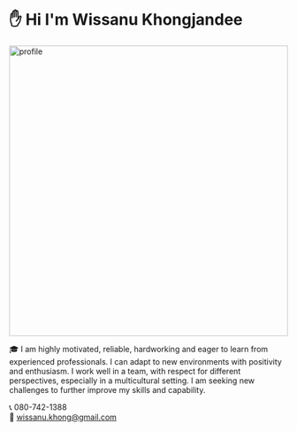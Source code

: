 # ✋ Hi I'm Wissanu Khongjandee 

<img style=" width:100%; height:525px" src="https://images.unsplash.com/photo-1517852058149-07c7a2e65cc6?ixlib=rb-1.2.1&ixid=eyJhcHBfaWQiOjEyMDd9" alt="profile">

🎓 I am  highly motivated, reliable, hardworking and eager to learn from experienced professionals. I can adapt to new environments with positivity and enthusiasm. I work well in a team, with respect for different perspectives, especially in a multicultural setting. I am seeking new challenges to further improve my skills and capability.  

📞 080-742-1388  
📧 wissanu.khong@gmail.com
